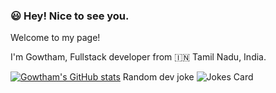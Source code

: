 ### :smiley: Hey! Nice to see you.

Welcome to my page!

I'm Gowtham, Fullstack developer from :india: Tamil Nadu, India.

[![Gowtham's GitHub stats](https://github-readme-stats.vercel.app/api?username=GowthamParamasivam&count_private=true&show_icons=true&theme=dark)](https://github.com/GowthamParamasivam/github-readme-stats)
Random dev joke
![Jokes Card](https://readme-jokes.vercel.app/api)